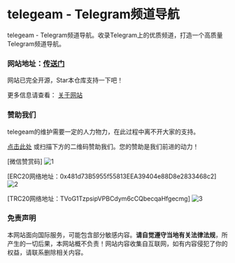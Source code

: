 # telegeam - Telegram频道导航

telegeam - Telegram频道导航。收录Telegram上的优质频道，打造一个高质量Telegram频道导航。

### 网站地址：[传送门](https://telegeam.github.io/)

网站已完全开源，Star本仓库支持一下吧！

更多信息请查看： [关于网站](https://telegeam.github.io/about)

### 赞助我们

telegeam的维护需要一定的人力物力，在此过程中离不开大家的支持。

[点击此处](https://afdian.net/a/awaowo) 或扫描下方的二维码赞助我们。您的赞助是我们前进的动力！

[微信赞赏码]
![1](https://telegeam.github.io/assets/images/photo_2023-08-16_12-15-08.png)

[ERC20网络地址：0x481d73B5955f55813EEA39404e88D8e2833468c2]
![2](https://telegeam.github.io/assets/images/0x481d73B5955f55813EEA39404e88D8e2833468c2.png)

[TRC20网络地址：TVoG1TzpsipVPBCdym6cCQbecqaHfgecmg]
![3](https://telegeam.github.io/assets/images/TVoG1TzpsipVPBCdym6cCQbecqaHfgecmg.png)
### 免责声明

本网站面向国际服务，可能包含部分敏感内容。**请自觉遵守当地有关法律法规**，所产生的一切后果，本网站概不负责！网站内容收集自互联网，如有内容侵犯了你的权益，请联系删除相关内容。
